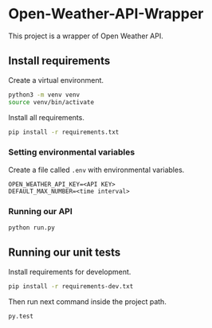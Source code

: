# Open-Weather-API-Wrapper

This project is a wrapper of Open Weather API.

## Install requirements

Create a virtual environment.

```bash
python3 -m venv venv
source venv/bin/activate
```

Install all requirements.

```bash
pip install -r requirements.txt
```

### Setting environmental variables

Create a file called `.env` with environmental variables.

```text
OPEN_WEATHER_API_KEY=<API KEY>
DEFAULT_MAX_NUMBER=<time interval>
```

### Running our API

```bash
python run.py
```

## Running our unit tests

Install requirements for development.

```bash
pip install -r requirements-dev.txt
```

Then run next command inside the project path.

```bash
py.test
```